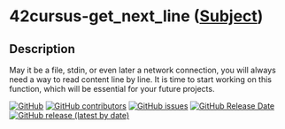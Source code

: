   # 42cursus-get_next_line ([Subject](https://cdn.intra.42.fr/pdf/pdf/76020/en.subject.pdf))
  
  ## Description
May it be a file, stdin, or even later a network connection, you will always need a way to read content line by line. It is time to start working on this function, which will be essential for your future projects.

[![GitHub](https://img.shields.io/github/license/BrunoCostaGH/42cursus-get_next_line?style=for-the-badge)](https://github.com/BrunoCostaGH/42cursus-get_next_line/blob/master/LICENSE.md)
[![GitHub contributors](https://img.shields.io/github/contributors/BrunoCostaGH/42cursus-get_next_line?style=for-the-badge)](https://github.com/BrunoCostaGH/42cursus-get_next_line)
[![GitHub issues](https://img.shields.io/github/issues/BrunoCostaGH/42cursus-get_next_line?style=for-the-badge)](https://github.com/BrunoCostaGH/42cursus-get_next_line/issues)
[![GitHub Release Date](https://img.shields.io/github/release-date/BrunoCostaGH/42cursus-get_next_line?style=for-the-badge)](https://github.com/BrunoCostaGH/42cursus-get_next_line/releases/latest)
[![GitHub release (latest by date)](https://img.shields.io/github/v/release/BrunoCostaGH/42cursus-get_next_line?style=for-the-badge)](https://github.com/BrunoCostaGH/42cursus-get_next_line/releases/latest)

